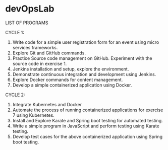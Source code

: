 # devOpsLab
LIST OF PROGRAMS 

CYCLE 1: 

  1. Write code for a simple user registration form for an event using micro services frameworks.
  2. Explore Git and GitHub commands.
  3. Practice Source code management on GitHub. Experiment with the source code in exercise 1.
  4. Jenkins installation and setup, explore the environment.
  5. Demonstrate continuous integration and development using Jenkins.
  6. Explore Docker commands for content management.
  7. Develop a simple containerized application using Docker.

CYCLE 2:

   1. Integrate Kubernetes and Docker
   2. Automate the process of running containerized applications for exercise 7 using Kubernetes.
   3. Install and Explore Karate and Spring boot testing for automated testing.
   4. Write a simple program in JavaScript and perform testing using Karate testing.
   5. Develop test cases for the above containerized application using Spring boot testing.
